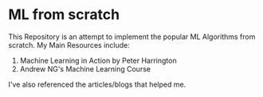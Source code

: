 # ML from scratch
This Repository is an attempt to implement the popular ML Algorithms from scratch.
My Main Resources include:
1. Machine Learning in Action by Peter Harrington
2. Andrew NG's Machine Learning Course

I've also referenced the articles/blogs that helped me.
